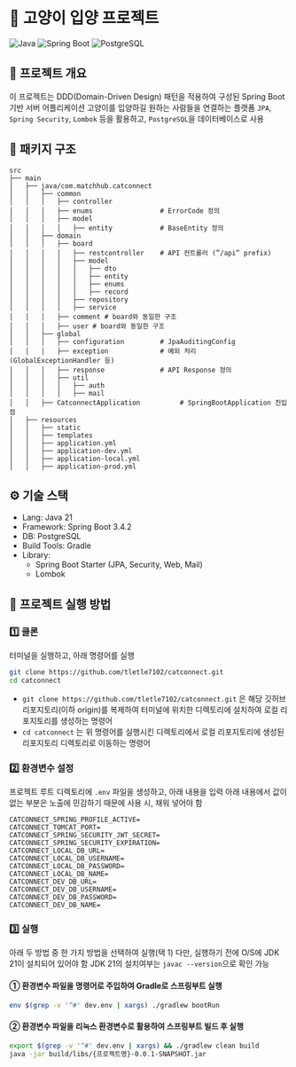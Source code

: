 # 🚀 고양이 입양 프로젝트
![Java](https://img.shields.io/badge/Java-21-blue)
![Spring Boot](https://img.shields.io/badge/Spring%20Boot-3.4.2-green)
![PostgreSQL](https://img.shields.io/badge/PostgreSQL-latest-lightblue)

## 🎯 프로젝트 개요
이 프로젝트는 DDD(Domain-Driven Design) 패턴을 적용하여 구성된 Spring Boot 기반 서버 어플리케이션
고양이를 입양하길 원하는 사람들을 연결하는 플랫폼
`JPA`, `Spring Security`, `Lombok` 등을 활용하고, `PostgreSQL`을 데이터베이스로 사용

## 📁 패키지 구조

```
src 
├── main
│   ├── java/com.matchhub.catconnect
│   │   ├── common
│   │   │   ├── controller
│   │   │   ├── enums                 # ErrorCode 정의
│   │   │   ├── model
│   │   │   │   ├── entity            # BaseEntity 정의
│   │   ├── domain
│   │   │   ├── board
│   │   │   │   ├── restcontroller    # API 컨트롤러 (”/api” prefix)
│   │   │   │   ├── model
│   │   │   │   │   ├── dto
│   │   │   │   │   ├── entity
│   │   │   │   │   ├── enums
│   │   │   │   │   ├── record
│   │   │   │   ├── repository
│   │   │   │   ├── service
│   │   │   ├── comment # board와 동일한 구조
│   │   │   ├── user # board와 동일한 구조
│   │   ├── global
│   │   │   ├── configuration         # JpaAuditingConfig
│   │   │   ├── exception             # 예외 처리 (GlobalExceptionHandler 등)
│   │   │   ├── response              # API Response 정의
│   │   │   ├── util
│   │   │   │   ├── auth
│   │   │   │   ├── mail
│   │   ├── CatconnectApplication          # SpringBootApplication 진입점
│   ├── resources
│   │   ├── static
│   │   ├── templates
│   │   ├── application.yml
│   │   ├── application-dev.yml
│   │   ├── application-local.yml
│   │   ├── application-prod.yml
```

## ⚙️ 기술 스택
- Lang: Java 21
- Framework: Spring Boot 3.4.2
- DB: PostgreSQL
- Build Tools: Gradle
- Library:
    - Spring Boot Starter (JPA, Security, Web, Mail)
    - Lombok

## 🚀 프로젝트 실행 방법
### 1️⃣ 클론
터미널을 실행하고, 아래 명령어를 실행

```sh
git clone https://github.com/tletle7102/catconnect.git
cd catconnect
```

- `git clone https://github.com/tletle7102/catconnect.git` 은 해당 깃허브 리포지토리(이하 origin)를 복제하여 터미널에 위치한 디렉토리에 설치하여 로컬 리포지토리를 생성하는 명령어
- `cd catconnect` 는 위 명령어를 실행시킨 디렉토리에서 로컬 리포지토리에 생성된 리포지토리 디렉토리로 이동하는 명령어

### 2️⃣ 환경변수 설정
프로젝트 루트 디렉토리에 `.env` 파일을 생성하고, 아래 내용을 입력
아래 내용에서 값이 없는 부분은 노출에 민감하기 때문에 사용 시, 채워 넣어야 함

```env
CATCONNECT_SPRING_PROFILE_ACTIVE= 
CATCONNECT_TOMCAT_PORT= 
CATCONNECT_SPRING_SECURITY_JWT_SECRET=
CATCONNECT_SPRING_SECURITY_EXPIRATION= 
CATCONNECT_LOCAL_DB_URL= 
CATCONNECT_LOCAL_DB_USERNAME= 
CATCONNECT_LOCAL_DB_PASSWORD= 
CATCONNECT_LOCAL_DB_NAME= 
CATCONNECT_DEV_DB_URL= 
CATCONNECT_DEV_DB_USERNAME= 
CATCONNECT_DEV_DB_PASSWORD= 
CATCONNECT_DEV_DB_NAME= 

```

### 3️⃣ 실행

아래 두 방법 중 한 가지 방법을 선택하여 실행(택 1)
다만, 실행하기 전에 O/S에 JDK 21이 설치되어 있어야 함
JDK 21의 설치여부는 `javac --version`으로 확인 가능

#### ① 환경변수 파일을 명령어로 주입하여 Gradle로 스프링부트 실행

```sh
env $(grep -v '^#' dev.env | xargs) ./gradlew bootRun
```

#### ② 환경변수 파일을 리눅스 환경변수로 활용하여 스프링부트 빌드 후 실행

```sh
export $(grep -v '^#' dev.env | xargs) && ./gradlew clean build
java -jar build/libs/{프로젝트명}-0.0.1-SNAPSHOT.jar
```
